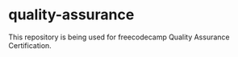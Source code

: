 # quality-assurance
This repository is being used for freecodecamp Quality Assurance Certification.
